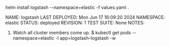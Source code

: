 helm install logstash --namespace=elastic -f values.yaml .


NAME: logstash
LAST DEPLOYED: Mon Jun 17 16:09:20 2024
NAMESPACE: elastic
STATUS: deployed
REVISION: 1
TEST SUITE: None
NOTES:
1. Watch all cluster members come up.
  $ kubectl get pods --namespace=elastic -l app=logstash-logstash -w